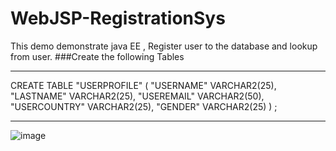 # WebJSP-RegistrationSys
This demo demonstrate java EE , Register user to the database and lookup from user. 
###Create the following Tables
*************************************************************
CREATE TABLE  "USERPROFILE" 
   (	"USERNAME" VARCHAR2(25), 
	"LASTNAME" VARCHAR2(25), 
	"USEREMAIL" VARCHAR2(50), 
	"USERCOUNTRY" VARCHAR2(25), 
	"GENDER" VARCHAR2(25)
   ) ;
*************************************************************
 ![image](https://user-images.githubusercontent.com/21217148/210176560-0feff4a6-755d-4c1f-bb9a-7179ab6eb413.png)
